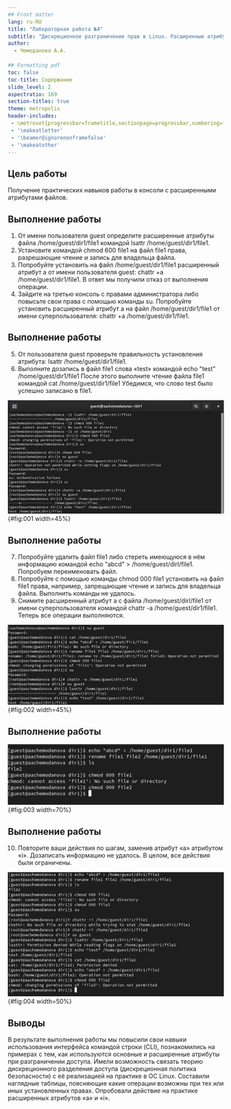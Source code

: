 ```yaml
---
## Front matter
lang: ru-RU
title: "Лабораторная работа №4"
subtitle: "Дискреционное разграничение прав в Linux. Расширенные атрибуты"
author:
  - Чемоданова А.А.

## Formatting pdf
toc: false
toc-title: Содержание
slide_level: 2
aspectratio: 169
section-titles: true
theme: metropolis
header-includes:
 - \metroset{progressbar=frametitle,sectionpage=progressbar,numbering=fraction}
 - '\makeatletter'
 - '\beamer@ignorenonframefalse'
 - '\makeatother'
---
```



## Цель работы

Получение практических навыков работы в консоли с расширенными атрибутами файлов. 

## Выполнение работы

1. От имени пользователя guest определите расширенные атрибуты файла /home/guest/dir1/file1 командой lsattr /home/guest/dir1/file1. 
2. Установите командой chmod 600 file1 на файл file1 права, разрешающие чтение и запись для владельца файла. 
3. Попробуйте установить на файл /home/guest/dir1/file1 расширенный атрибут a от имени пользователя guest: chattr +a /home/guest/dir1/file1. В ответ мы получили отказ от выполнения операции. 
4. Зайдите на третью консоль с правами администратора либо повысьте свои права с помощью команды su. Попробуйте установить расширенный атрибут a на файл /home/guest/dir1/file1 от имени суперпользователя: chattr +a /home/guest/dir1/file1. 

## Выполнение работы

5. От пользователя guest проверьте правильность установления атрибута: lsattr /home/guest/dir1/file1.
6. Выполните дозапись в файл file1 слова «test» командой echo "test" /home/guest/dir1/file1
После этого выполните чтение файла file1 командой cat /home/guest/dir1/file1 Убедимся, что слово test было успешно записано в file1. 

![Выполнение первых шести пунктов](image/1.png){#fig:001 width=45%}

## Выполнение работы

7. Попробуйте удалить файл file1 либо стереть имеющуюся в нём информацию командой echo "abcd" > /home/guest/dirl/file1. Попробуем переименовать файл.
8. Попробуйте с помощью команды chmod 000 file1 установить на файл file1 права, например, запрещающие чтение и запись для владельца файла. Выполнить команды не удалось. 
9. Снимите расширенный атрибут a с файла /home/guest/dirl/file1 от имени суперпользователя командой chattr -a /home/guest/dir1/file1. Теперь все операции выполняются. 

![Выполнение 7-9 пунктов](image/3.png){#fig:002 width=45%}

## Выполнение работы

![Выполнение 9 пункта](image/4.png){#fig:003 width=70%}

## Выполнение работы

10. Повторите ваши действия по шагам, заменив атрибут «a» атрибутом «i». Дозаписать информацию не удалось. В целом, все действия были ограничены. 

![Выполнение 10 пункта](image/5.png){#fig:004 width=50%}


## Выводы

В результате выполнения работы мы повысили свои навыки использования интерфейса командой строки (CLI), познакомились на примерах с тем, как используются основные и расширенные атрибуты при разграничении доступа. Имели возможность связать теорию дискреционного разделения доступа (дискреционная политика безопасности) с её реализацией на практике в ОС Linux. Составили наглядные таблицы, поясняющие какие операции возможны при тех или иных установленных правах. Опробовали действие на практике расширенных атрибутов «а» и «i».
